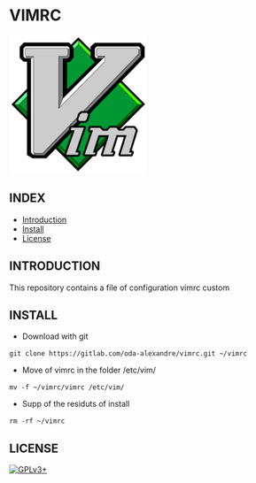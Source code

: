 # VIMRC

![vimrc](https://raw.githubusercontent.com/oda-alexandre/vimrc/master/img/logo-vimrc.png)


## INDEX

- [Introduction](#INTRODUCTION)
- [Install](#INSTALL)
- [License](#LICENSE)


## INTRODUCTION

This repository contains a file of configuration vimrc custom


## INSTALL

- Download with git
```
git clone https://gitlab.com/oda-alexandre/vimrc.git ~/vimrc
```

- Move of vimrc in the folder /etc/vim/
```
mv -f ~/vimrc/vimrc /etc/vim/
```

- Supp of the residuts of install
```
rm -rf ~/vimrc
```


## LICENSE

[![GPLv3+](http://gplv3.fsf.org/gplv3-127x51.png)](https://gitlab.com/oda-alexandre/vimrc_custom/blob/master/LICENSE)
